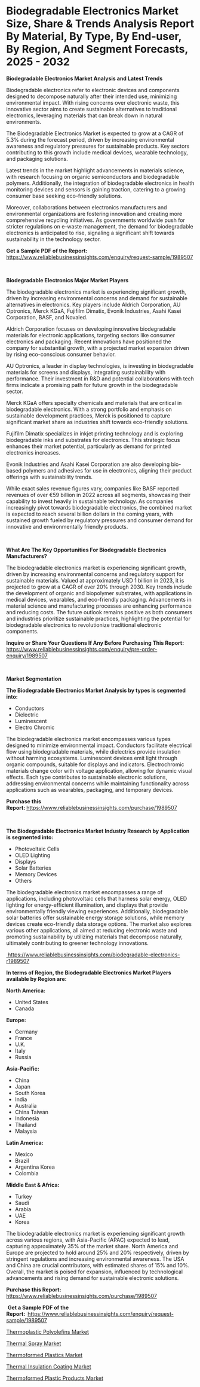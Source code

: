 <p><h1>Biodegradable Electronics Market Size, Share & Trends Analysis Report By Material, By Type, By End-user, By Region, And Segment Forecasts, 2025 - 2032</h1></p><p><strong>Biodegradable Electronics Market Analysis and Latest Trends</strong></p>
<p><p>Biodegradable electronics refer to electronic devices and components designed to decompose naturally after their intended use, minimizing environmental impact. With rising concerns over electronic waste, this innovative sector aims to create sustainable alternatives to traditional electronics, leveraging materials that can break down in natural environments.</p><p>The Biodegradable Electronics Market is expected to grow at a CAGR of 5.3% during the forecast period, driven by increasing environmental awareness and regulatory pressures for sustainable products. Key sectors contributing to this growth include medical devices, wearable technology, and packaging solutions. </p><p>Latest trends in the market highlight advancements in materials science, with research focusing on organic semiconductors and biodegradable polymers. Additionally, the integration of biodegradable electronics in health monitoring devices and sensors is gaining traction, catering to a growing consumer base seeking eco-friendly solutions. </p><p>Moreover, collaborations between electronics manufacturers and environmental organizations are fostering innovation and creating more comprehensive recycling initiatives. As governments worldwide push for stricter regulations on e-waste management, the demand for biodegradable electronics is anticipated to rise, signaling a significant shift towards sustainability in the technology sector.</p></p>
<p><strong>Get a Sample PDF of the Report:&nbsp;</strong> <a href="https://www.reliablebusinessinsights.com/enquiry/request-sample/1989507?utm_campaign=1837&utm_medium=2&utm_source=Github&utm_content=ia&utm_term=01042025&utm_id=biodegradable-electronics">https://www.reliablebusinessinsights.com/enquiry/request-sample/1989507</a></p>
<p>&nbsp;</p>
<p><strong>Biodegradable Electronics Major Market Players</strong></p>
<p><p>The biodegradable electronics market is experiencing significant growth, driven by increasing environmental concerns and demand for sustainable alternatives in electronics. Key players include Aldrich Corporation, AU Optronics, Merck KGaA, Fujifilm Dimatix, Evonik Industries, Asahi Kasei Corporation, BASF, and Novaled. </p><p>Aldrich Corporation focuses on developing innovative biodegradable materials for electronic applications, targeting sectors like consumer electronics and packaging. Recent innovations have positioned the company for substantial growth, with a projected market expansion driven by rising eco-conscious consumer behavior.</p><p>AU Optronics, a leader in display technologies, is investing in biodegradable materials for screens and displays, integrating sustainability with performance. Their investment in R&D and potential collaborations with tech firms indicate a promising path for future growth in the biodegradable sector.</p><p>Merck KGaA offers specialty chemicals and materials that are critical in biodegradable electronics. With a strong portfolio and emphasis on sustainable development practices, Merck is positioned to capture significant market share as industries shift towards eco-friendly solutions.</p><p>Fujifilm Dimatix specializes in inkjet printing technology and is exploring biodegradable inks and substrates for electronics. This strategic focus enhances their market potential, particularly as demand for printed electronics increases.</p><p>Evonik Industries and Asahi Kasei Corporation are also developing bio-based polymers and adhesives for use in electronics, aligning their product offerings with sustainability trends.</p><p>While exact sales revenue figures vary, companies like BASF reported revenues of over €59 billion in 2022 across all segments, showcasing their capability to invest heavily in sustainable technology. As companies increasingly pivot towards biodegradable electronics, the combined market is expected to reach several billion dollars in the coming years, with sustained growth fueled by regulatory pressures and consumer demand for innovative and environmentally friendly products.</p></p>
<p>&nbsp;</p>
<p><strong>What Are The Key Opportunities For Biodegradable Electronics Manufacturers?</strong></p>
<p><p>The biodegradable electronics market is experiencing significant growth, driven by increasing environmental concerns and regulatory support for sustainable materials. Valued at approximately USD 1 billion in 2023, it is projected to grow at a CAGR of over 20% through 2030. Key trends include the development of organic and biopolymer substrates, with applications in medical devices, wearables, and eco-friendly packaging. Advancements in material science and manufacturing processes are enhancing performance and reducing costs. The future outlook remains positive as both consumers and industries prioritize sustainable practices, highlighting the potential for biodegradable electronics to revolutionize traditional electronic components.</p></p>
<p><strong>Inquire or Share Your Questions If Any Before Purchasing This Report:</strong> <a href="https://www.reliablebusinessinsights.com/enquiry/pre-order-enquiry/1989507?utm_campaign=1837&utm_medium=2&utm_source=Github&utm_content=ia&utm_term=01042025&utm_id=biodegradable-electronics">https://www.reliablebusinessinsights.com/enquiry/pre-order-enquiry/1989507</a></p>
<p>&nbsp;</p>
<p><strong>Market Segmentation</strong></p>
<p><strong>The Biodegradable Electronics Market Analysis by types is segmented into:</strong></p>
<p><ul><li>Conductors</li><li>Dielectric</li><li>Luminescent</li><li>Electro Chromic</li></ul></p>
<p><p>The biodegradable electronics market encompasses various types designed to minimize environmental impact. Conductors facilitate electrical flow using biodegradable materials, while dielectrics provide insulation without harming ecosystems. Luminescent devices emit light through organic compounds, suitable for displays and indicators. Electrochromic materials change color with voltage application, allowing for dynamic visual effects. Each type contributes to sustainable electronic solutions, addressing environmental concerns while maintaining functionality across applications such as wearables, packaging, and temporary devices.</p></p>
<p><strong>Purchase this Report:&nbsp;</strong><a href="https://www.reliablebusinessinsights.com/purchase/1989507?utm_campaign=1837&utm_medium=2&utm_source=Github&utm_content=ia&utm_term=01042025&utm_id=biodegradable-electronics">https://www.reliablebusinessinsights.com/purchase/1989507</a></p>
<p>&nbsp;</p>
<p><strong>The Biodegradable Electronics Market Industry Research by Application is segmented into:</strong></p>
<p><ul><li>Photovoltaic Cells</li><li>OLED Lighting</li><li>Displays</li><li>Solar Batteries</li><li>Memory Devices</li><li>Others</li></ul></p>
<p><p>The biodegradable electronics market encompasses a range of applications, including photovoltaic cells that harness solar energy, OLED lighting for energy-efficient illumination, and displays that provide environmentally friendly viewing experiences. Additionally, biodegradable solar batteries offer sustainable energy storage solutions, while memory devices create eco-friendly data storage options. The market also explores various other applications, all aimed at reducing electronic waste and promoting sustainability by utilizing materials that decompose naturally, ultimately contributing to greener technology innovations.</p></p>
<p><a href="https://www.reliablebusinessinsights.com/biodegradable-electronics-r1989507?utm_campaign=1837&utm_medium=2&utm_source=Github&utm_content=ia&utm_term=01042025&utm_id=biodegradable-electronics">&nbsp;https://www.reliablebusinessinsights.com/biodegradable-electronics-r1989507</a></p>
<p><strong>In terms of Region, the Biodegradable Electronics Market Players available by Region are:</strong></p>
<p>
    <p> <strong> North America: </strong>
        <ul>
            <li>United States</li>
            <li>Canada</li>
        </ul>
        </p> 
    <p> <strong> Europe: </strong>
        <ul>
            <li>Germany</li>
            <li>France</li>
            <li>U.K.</li>
            <li>Italy</li>
            <li>Russia</li>
        </ul>
        </p> 
    <p> <strong> Asia-Pacific: </strong>
        <ul>
            <li>China</li>
            <li>Japan</li>
            <li>South Korea</li>
            <li>India</li>
            <li>Australia</li>
            <li>China Taiwan</li>
            <li>Indonesia</li>
            <li>Thailand</li>
            <li>Malaysia</li>
        </ul>
        </p> 
    <p> <strong> Latin America: </strong>
        <ul>
            <li>Mexico</li>
            <li>Brazil</li>
            <li>Argentina Korea</li>
            <li>Colombia</li>
        </ul>
        </p> 
    <p> <strong> Middle East & Africa: </strong>
        <ul>
            <li>Turkey</li>
            <li>Saudi</li>
            <li>Arabia</li>
            <li>UAE</li>
            <li>Korea</li>
        </ul>
    </p>
    </p>
<p><p>The biodegradable electronics market is experiencing significant growth across various regions, with Asia-Pacific (APAC) expected to lead, capturing approximately 35% of the market share. North America and Europe are projected to hold around 25% and 20% respectively, driven by stringent regulations and increasing environmental awareness. The USA and China are crucial contributors, with estimated shares of 15% and 10%. Overall, the market is poised for expansion, influenced by technological advancements and rising demand for sustainable electronic solutions.</p></p>
<p><strong>Purchase this Report: </strong><a href="https://www.reliablebusinessinsights.com/purchase/1989507?utm_campaign=1837&utm_medium=2&utm_source=Github&utm_content=ia&utm_term=01042025&utm_id=biodegradable-electronics">https://www.reliablebusinessinsights.com/purchase/1989507</a></p>
<p>&nbsp;<strong>Get a Sample PDF of the Report:&nbsp;&nbsp;</strong><a href="https://www.reliablebusinessinsights.com/enquiry/request-sample/1989507?utm_campaign=1837&utm_medium=2&utm_source=Github&utm_content=ia&utm_term=01042025&utm_id=biodegradable-electronics">https://www.reliablebusinessinsights.com/enquiry/request-sample/1989507</a></p>
<p><strong></strong></p>
<p><p><a href="https://github.com/taveyasenay/Market-Research-Report-List-1/blob/main/thermoplastic-polyolefins-market.md?utm_campaign=1837&utm_medium=2&utm_source=Github&utm_content=ia&utm_term=01042025&utm_id=biodegradable-electronics">Thermoplastic Polyolefins Market</a></p><p><a href="https://github.com/dukerghostki/Market-Research-Report-List-1/blob/main/thermal-spray-market.md?utm_campaign=1837&utm_medium=2&utm_source=Github&utm_content=ia&utm_term=01042025&utm_id=biodegradable-electronics">Thermal Spray Market</a></p><p><a href="https://github.com/ssaradulai/Market-Research-Report-List-1/blob/main/thermoformed-plastics-market.md?utm_campaign=1837&utm_medium=2&utm_source=Github&utm_content=ia&utm_term=01042025&utm_id=biodegradable-electronics">Thermoformed Plastics Market</a></p><p><a href="https://github.com/helmeludu/Market-Research-Report-List-1/blob/main/thermal-insulation-coating-market.md?utm_campaign=1837&utm_medium=2&utm_source=Github&utm_content=ia&utm_term=01042025&utm_id=biodegradable-electronics">Thermal Insulation Coating Market</a></p><p><a href="https://github.com/keohannchavo/Market-Research-Report-List-1/blob/main/thermoformed-plastic-products-market.md?utm_campaign=1837&utm_medium=2&utm_source=Github&utm_content=ia&utm_term=01042025&utm_id=biodegradable-electronics">Thermoformed Plastic Products Market</a></p></p>